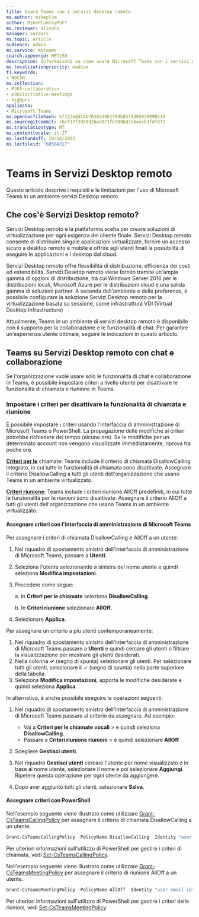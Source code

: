 ```yaml
---
title: Usare Teams con i servizi desktop remoto
ms.author: mikeplum
author: MikePlumleyMSFT
ms.reviewer: alivano
manager: serdars
ms.topic: article
audience: admin
ms.service: msteams
search.appverid: MET150
description: Informazioni su come usare Microsoft Teams con i servizi desktop remoto.
ms.localizationpriority: medium
f1.keywords:
- NOCSH
ms.collection:
- M365-collaboration
- m365initiative-meetings
- highpri
appliesto:
- Microsoft Teams
ms.openlocfilehash: bf113e8d14b70382d6b1704b8574385038099210
ms.sourcegitcommit: cbcf37f395832bed871fe709b87c6eecb1fdfd72
ms.translationtype: MT
ms.contentlocale: it-IT
ms.lasthandoff: 10/16/2022
ms.locfileid: "68584317"
---
```

# <a name="teams-in-remote-desktop-services"></a>Teams in Servizi Desktop remoto

Questo articolo descrive i requisiti e le limitazioni per l'uso di Microsoft Teams in un ambiente servizi Desktop remoto.

## <a name="what-is-rds"></a>Che cos'è Servizi Desktop remoto?

Servizi Desktop remoto è la piattaforma scelta per creare soluzioni di virtualizzazione per ogni esigenza del cliente finale. Servizi Desktop remoto consente di distribuire singole applicazioni virtualizzate, fornire un accesso sicuro a desktop remoto e mobile e offrire agli utenti finali la possibilità di eseguire le applicazioni e i desktop dal cloud.

Servizi Desktop remoto offre flessibilità di distribuzione, efficienza dei costi ed estendibilità. Servizi Desktop remoto viene fornito tramite un'ampia gamma di opzioni di distribuzione, tra cui Windows Server 2016 per le distribuzioni locali, Microsoft Azure per le distribuzioni cloud e una solida gamma di soluzioni partner.
A seconda dell'ambiente e delle preferenze, è possibile configurare la soluzione Servizi Desktop remoto per la virtualizzazione basata su sessione, come infrastruttura VDI (Virtual Desktop Infrastructure)

Attualmente, Teams in un ambiente di servizi desktop remoto è disponibile con il supporto per la collaborazione e le funzionalità di chat. Per garantire un'esperienza utente ottimale, seguire le indicazioni in questo articolo.

## <a name="teams-on-rds-with-chat-and-collaboration"></a>Teams su Servizi Desktop remoto con chat e collaborazione

Se l'organizzazione vuole usare solo le funzionalità di chat e collaborazione in Teams, è possibile impostare criteri a livello utente per disattivare le funzionalità di chiamata e riunione in Teams.

### <a name="set-policies-to-turn-off-calling-and-meeting-functionality"></a>Impostare i criteri per disattivare la funzionalità di chiamata e riunione

È possibile impostare i criteri usando l'interfaccia di amministrazione di Microsoft Teams o PowerShell. La propagazione delle modifiche ai criteri potrebbe richiedere del tempo (alcune ore). Se le modifiche per un determinato account non vengono visualizzate immediatamente, riprova tra poche ore.

[**Criteri per le**](teams-calling-policy.md) chiamate: Teams include il criterio di chiamata DisallowCalling integrato, in cui tutte le funzionalità di chiamata sono disattivate. Assegnare il criterio DisallowCalling a tutti gli utenti dell'organizzazione che usano Teams in un ambiente virtualizzato.

[**Criteri riunione**](meeting-policies-overview.md): Teams include i criteri riunione AllOff predefiniti, in cui tutte le funzionalità per le riunioni sono disattivate. Assegnare il criterio AllOff a tutti gli utenti dell'organizzazione che usano Teams in un ambiente virtualizzato.

#### <a name="assign-policies-using-the-microsoft-teams-admin-center"></a>Assegnare criteri con l'interfaccia di amministrazione di Microsoft Teams

Per assegnare i criteri di chiamata DisallowCalling e AllOff a un utente:

1. Nel riquadro di spostamento sinistro dell'interfaccia di amministrazione di Microsoft Teams, passare a **Utenti**.
2. Seleziona l'utente selezionando a sinistra del nome utente e quindi seleziona **Modifica impostazioni**.
3. Procedere come segue:

    a.  In **Criteri per le chiamate** seleziona **DisallowCalling**.

    b.  In **Criteri riunione** selezionare **AllOff**.

4. Selezionare **Applica**.

Per assegnare un criterio a più utenti contemporaneamente:

1. Nel riquadro di spostamento sinistro dell'interfaccia di amministrazione di Microsoft Teams passare a **Utenti** e quindi cercare gli utenti o filtrare la visualizzazione per mostrare gli utenti desiderati.
2. Nella colonna **&#x2713;** (segno di spunta) selezionare gli utenti. Per selezionare tutti gli utenti, selezionare il &#x2713; (segno di spunta) nella parte superiore della tabella.
3. Seleziona **Modifica impostazioni**, apporta le modifiche desiderate e quindi seleziona **Applica**.

In alternativa, è anche possibile eseguire le operazioni seguenti:

1. Nel riquadro di spostamento sinistro dell'interfaccia di amministrazione di Microsoft Teams passare al criterio da assegnare. Ad esempio:

    - Vai a **Criteri per le chiamate** **vocali** >  e quindi seleziona **DisallowCalling**.
    - Passare a **Criteri riunione riunioni** >  e quindi selezionare **AllOff**.

2. Scegliere **Gestisci utenti**.
3. Nel riquadro **Gestisci utenti** cercare l'utente per nome visualizzato o in base al nome utente, selezionare il nome e poi selezionare **Aggiungi**. Ripetere questa operazione per ogni utente da aggiungere.
4. Dopo aver aggiunto tutti gli utenti, selezionare **Salva**.

#### <a name="assign-policies-using-powershell"></a>Assegnare criteri con PowerShell

Nell'esempio seguente viene illustrato come utilizzare [Grant-CsTeamsCallingPolicy](/powershell/module/skype/grant-csteamscallingpolicy) per assegnare il criterio di chiamata DisallowCalling a un utente.

```PowerShell
Grant-CsTeamsCallingPolicy -PolicyName DisallowCalling -Identity "user email id"
```

Per ulteriori informazioni sull'utilizzo di PowerShell per gestire i criteri di chiamata, vedi [Set-CsTeamsCallingPolicy](/powershell/module/skype/set-csteamscallingpolicy).

Nell'esempio seguente viene illustrato come utilizzare [Grant-CsTeamsMeetingPolicy](/powershell/module/skype/grant-csteamsmeetingpolicy) per assegnare il criterio di riunione AllOff a un utente.

```PowerShell
Grant-CsTeamsMeetingPolicy -PolicyName AllOff -Identity "user email id"
```

Per ulteriori informazioni sull'utilizzo di PowerShell per gestire i criteri delle riunioni, vedi [Set-CsTeamsMeetingPolicy](/powershell/module/skype/set-csteamsmeetingpolicy).